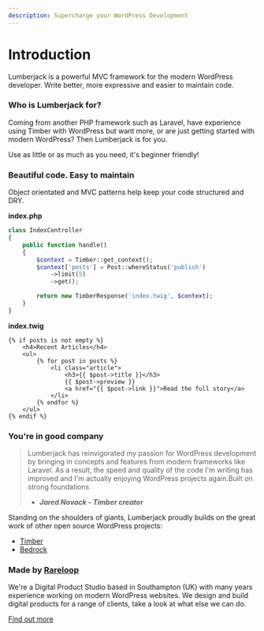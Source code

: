 ```yaml
---
description: Supercharge your WordPress Development
---
```


# Introduction

Lumberjack is a powerful MVC framework for the modern WordPress developer. Write better, more expressive and easier to maintain code.

### Who is Lumberjack for?

Coming from another PHP framework such as Laravel, have experience using Timber with WordPress but want more, or are just getting started with modern WordPress? Then Lumberjack is for you.   
  
Use as little or as much as you need, it's beginner friendly!

### Beautiful code. Easy to maintain

Object orientated and MVC patterns help keep your code structured and DRY.

**index.php**

```php
class IndexController
{
    public function handle()
    {
        $context = Timber::get_context();
        $context['posts'] = Post::whereStatus('publish')
            ->limit(5)
            ->get();

        return new TimberResponse('index.twig', $context);
    }
}
```

**index.twig**

```markup
{% if posts is not empty %}
    <h4>Recent Articles</h4>
    <ul>
        {% for post in posts %}
            <li class="article">
                <h3>{{ $post->title }}</h3>
                {{ $post->preview }}
                <a href="{{ $post->link }}">Read the full story</a>
            </li>
        {% endfor %}
    </ul>
{% endif %}
```

### You're in good company

> Lumberjack has reinvigorated my passion for WordPress development by bringing in concepts and features from modern frameworks like Laravel. As a result, the speed and quality of the code I'm writing has improved and I'm actually enjoying WordPress projects again.Built on strong foundations  
>  - _**Jared Novack - Timber creator**_

Standing on the shoulders of giants, Lumberjack proudly builds on the great work of other open source WordPress projects:

* [Timber](https://www.upstatement.com/timber/)
* [Bedrock](https://roots.io/bedrock/)

### Made by [Rareloop](https://rareloop.com)

We're a Digital Product Studio based in Southampton \(UK\) with many years experience working on modern WordPress websites. We design and build digital products for a range of clients, take a look at what else we can do.

[Find out more](https://www.rareloop.com/)



